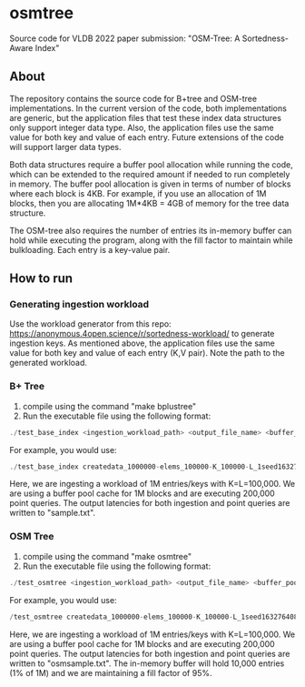 # osmtree

Source code for VLDB 2022 paper submission: "OSM-Tree: A Sortedness-Aware Index"

## About 
The repository contains the source code for B+tree and OSM-tree implementations.
In the current version of the code, both implementations are generic, but the application files that test these index data structures only support integer data type. Also, the application files use the same value for both key and value of each entry. Future extensions of the code will support larger data types. 

Both data structures require a buffer pool allocation while running the code, which can be extended to the required amount if needed to run completely in memory. The buffer pool allocation is given in terms of number of blocks where each block is 4KB. For example, if you use an allocation of 1M blocks, then you are allocating 1M\*4KB = 4GB of memory for the tree data structure.

The OSM-tree also requires the number of entries its in-memory buffer can hold while executing the program, along with the fill factor to maintain while bulkloading. Each entry is a key-value pair. 
## How to run

### Generating ingestion workload
Use the workload generator from this repo: https://anonymous.4open.science/r/sortedness-workload/ to generate ingestion keys. As mentioned above, the application files use the same value for both key and value of each entry (K,V pair). Note the path to the generated workload. 

### B+ Tree
1. compile using the command "make bplustree"
2. Run the executable file using the following format: 
```c
./test_base_index <ingestion_workload_path> <output_file_name> <buffer_pool_allocation> <K> <L> <#. queries>
```
For example, you would use:
```c
./test_base_index createdata_1000000-elems_100000-K_100000-L_1seed1632764083.dat sample.txt 1000000 100000 100000 200000
```
Here, we are ingesting a workload of 1M entries/keys with K=L=100,000. We are using a buffer pool cache for 1M blocks and are executing 200,000 point queries. The output latencies for both ingestion and point queries are written to "sample.txt".

### OSM Tree
1. compile using the command "make osmtree"
2. Run the executable file using the following format: 
```c
./test_osmtree <ingestion_workload_path> <output_file_name> <buffer_pool_allocation> <K> <L> <#. entries> <osmBuffer allocation> <fill factor %>  <#. queries>
```
For example, you would use:
```c
/test_osmtree createdata_1000000-elems_100000-K_100000-L_1seed1632764083.dat osmsample.txt 1000000 100000 100000 1000000 10000 95 200000
```
Here, we are ingesting a workload of 1M entries/keys with K=L=100,000. We are using a buffer pool cache for 1M blocks and are executing 200,000 point queries. The output latencies for both ingestion and point queries are written to "osmsample.txt". The in-memory buffer will hold 10,000 entries (1% of 1M) and we are maintaining a fill factor of 95%. 
